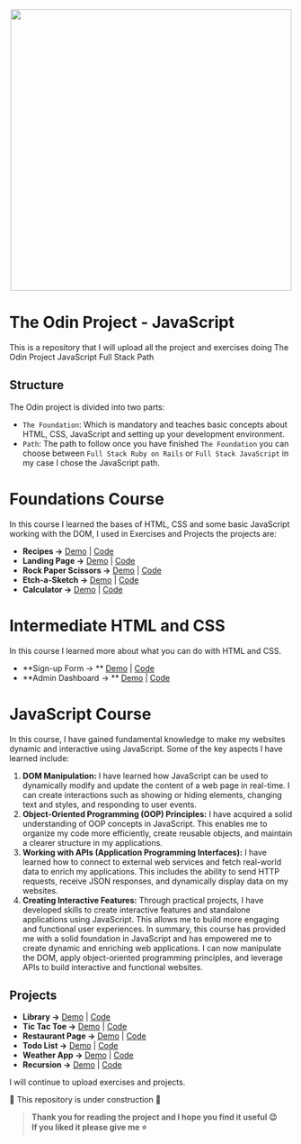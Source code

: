 <div id="header" align="center">
  <img src="https://www.theodinproject.com/assets/og-logo-022832d4cefeec1d5266237be260192f5980f9bcbf1c9ca151b358f0ce1fd2df.png" width="500"/>
</div>

# The Odin Project - JavaScript
This is a repository that I will upload all the project and exercises doing The Odin Project JavaScript Full Stack Path

## Structure
The Odin project is divided into two parts:
- `The Foundation`: Which is mandatory and teaches basic concepts about HTML, CSS, JavaScript and setting up your development environment.
- `Path`: The path to follow once you have finished `The Foundation` you can choose between `Full Stack Ruby on Rails` or `Full Stack JavaScript` in my case I chose the JavaScript path.

# Foundations Course
In this course I learned the bases of HTML, CSS and some basic JavaScript working with the DOM, I used in Exercises and Projects the projects are:
- **Recipes →** [Demo](https://jmcamposdev.github.io/TheOdinProject/0-Foundations/Projects/1-Recipes/) | [Code](/0-Foundations/Projects/1-Recipes)
- **Landing Page →** [Demo](https://jmcamposdev.github.io/TheOdinProject/0-Foundations/Projects/2-Portfolio/#sobremi) | [Code](/0-Foundations/Projects/2-Portfolio)
- **Rock Paper Scissors →** [Demo](https://jmcamposdev.github.io/TheOdinProject/0-Foundations/Projects/3-Rock-Paper-Scissors/) | [Code](/0-Foundations/Projects/3-Rock-Paper-Scissors)
- **Etch-a-Sketch →** [Demo](https://jmcamposdev.github.io/TheOdinProject/0-Foundations/Projects/4-Etch-A-Sketch/) | [Code](/0-Foundations/Projects/4-Etch-A-Sketch)
- **Calculator →** [Demo](https://jmcamposdev.github.io/TheOdinProject/0-Foundations/Projects/5-Calculator/) | [Code](/0-Foundations/Projects/5-Calculator)

# Intermediate HTML and CSS
In this course I learned more about what you can do with HTML and CSS.
- **Sign-up Form → ** [Demo](https://jmcamposdev.github.io/TheOdinProject/1-IntermediateHTML&CSS-Course/Projects/1-Sign-up%20Form/) | [Code](/1-IntermediateHTML%26CSS-Course/Projects/1-Sign-up%20Form)
-  **Admin Dashboard → ** [Demo](https://jmcamposdev.github.io/TheOdinProject/1-IntermediateHTML&CSS-Course/Projects/2-Admin-Dashboard/) | [Code](/1-IntermediateHTML%26CSS-Course/Projects/2-Admin-Dashboard)

# JavaScript Course
In this course, I have gained fundamental knowledge to make my websites dynamic and interactive using JavaScript. Some of the key aspects I have learned include:

1. **DOM Manipulation:** I have learned how JavaScript can be used to dynamically modify and update the content of a web page in real-time. I can create interactions such as showing or hiding elements, changing text and styles, and responding to user events.
2. **Object-Oriented Programming (OOP) Principles:** I have acquired a solid understanding of OOP concepts in JavaScript. This enables me to organize my code more efficiently, create reusable objects, and maintain a clearer structure in my applications.
3. **Working with APIs (Application Programming Interfaces):** I have learned how to connect to external web services and fetch real-world data to enrich my applications. This includes the ability to send HTTP requests, receive JSON responses, and dynamically display data on my websites.
4. **Creating Interactive Features:** Through practical projects, I have developed skills to create interactive features and standalone applications using JavaScript. This allows me to build more engaging and functional user experiences.
In summary, this course has provided me with a solid foundation in JavaScript and has empowered me to create dynamic and enriching web applications. I can now manipulate the DOM, apply object-oriented programming principles, and leverage APIs to build interactive and functional websites.

## Projects
- **Library →** [Demo](https://jmcamposdev.github.io/TheOdinProject/2-JavaScript-Course/Projects/1-Library/) | [Code](/2-JavaScript-Course/Projects/1-Library)
- **Tic Tac Toe →** [Demo](https://jmcamposdev.github.io/TheOdinProject/2-JavaScript-Course/Projects/2-Tic-Tac-Toe/) | [Code](/2-JavaScript-Course/Projects/2-Tic-Tac-Toe)
- **Restaurant Page →** [Demo](https://jmcamposdev.github.io/TheOdinProject/2-JavaScript-Course/Projects/3-Restaurant-Page/dist) | [Code](/2-JavaScript-Course/Projects/3-Restaurant-Page)
- **Todo List →** [Demo](https://jmcamposdev.github.io/TheOdinProject/2-JavaScript-Course/Projects/5-Todo-List/) | [Code](/2-JavaScript-Course/Projects/5-Todo-List)
- **Weather App →** [Demo](https://jmcamposdev.github.io/TheOdinProject/2-JavaScript-Course/Projects/6-Weather-App/) | [Code](/2-JavaScript-Course/Projects/6-Weather-App)
- **Recursion →** [Demo](https://jmcamposdev.github.io/TheOdinProject/2-JavaScript-Course/Projects/7-Recursion/) | [Code](/2-JavaScript-Course/Projects/7-Recursion)


I will continue to upload exercises and projects.

🚧 This repository is under construction 🚧

> **Thank you for reading the project and I hope you find it useful 😉 <br>
> If you liked it please give me ⭐️**
